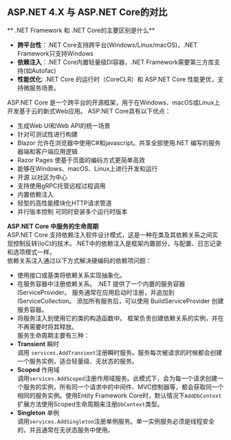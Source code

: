## **ASP.NET 4.X 与 ASP.NET Core的对比**  
** .NET Framework 和 .NET Core的主要区别是什么**  
- **跨平台性**：.NET Core支持跨平台(Windows/Linux/macOS)，.NET Framework只支持Windows  
- **依赖注入**：.NET Core内置轻量级DI容器，.NET Framework需要第三方库支持(如Autofac)  
- **性能优化**: .NET Core 的运行时（CoreCLR）和 ASP.NET Core 性能更优，支持微服务场景。  

ASP.NET Core 是一个跨平台的开源框架，用于在Windows、macOS或Linux上开发基于云的新式Web应用。
ASP.NET Core具有以下优点：  
- 生成Web UI和Web API的统一场景
- 针对可测试性进行构建
- Blazor 允许在浏览器中使用C#和javascript。共享全部使用.NET 编写的服务器端和客户端应用逻辑  
- Razor Pages 使基于页面的编码方式更简单高效  
- 能够在Windows、macOS、Linux上进行开发和运行  
- 开源 以社区为中心  
- 支持使用gRPC托管远程过程调用  
- 内置依赖注入  
- 轻型的高性能模块化HTTP请求管道  
- 并行版本控制 可同时安装多个运行时版本  

**ASP.NET Core 中服务的生命周期**  
ASP.NET Core 支持依赖注入软件设计模式，这是一种在类及其依赖关系之间实现控制反转(IoC)的技术。.NET中的依赖注入是框架内置部分，与配置、日志记录和选项模式一样。  
依赖关系注入通过以下方式解决硬编码的依赖项问题：  
- 使用接口或基类将依赖关系实现抽象化。
- 在服务容器中注册依赖关系。 .NET 提供了一个内置的服务容器 IServiceProvider。 服务通常在应用启动时注册，并追加到 IServiceCollection。 添加所有服务后，可以使用 BuildServiceProvider 创建服务容器。  
- 将服务注入到使用它的类的构造函数中。 框架负责创建依赖关系的实例，并在不再需要时将其释放。  
服务生命周期主要有三种：
- **Transient** 瞬时  
调用 `services.AddTransient`注册瞬时服务。服务每次被请求的时候都会创建一个服务实例，适合轻量级、无状态的服务。  
- **Scoped** 作用域  
调用`services.AddScoped`注册作用域服务。此模式下，会为每一个请求创建一个服务的实例，所有同一个请求中的中间件、MVC控制器等，都会获取同一个相同的服务实例。使用Entity Framework Core时，默认情况下`AddDbContext`扩展方法使用Scoped生命周期来注册`DbContext`类型。  
- **Singleton** 单例  
调用`services.AddSingleton`注册单例服务。单一实例服务必须是线程安全的，并且通常在无状态服务中使用。
